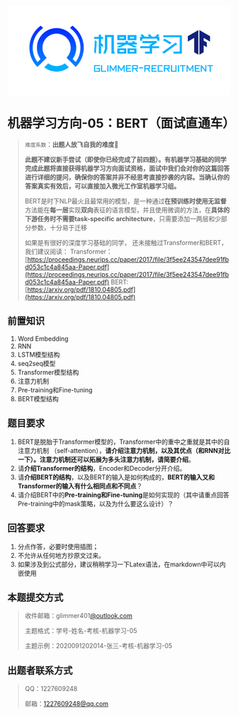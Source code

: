![](image/ml.png)

# 机器学习方向-05：BERT（面试直通车）

> `难度系数`：**出题人放飞自我的难度**🤮
>  
> **此题不建议新手尝试（即使你已经完成了前四题）。有机器学习基础的同学完成此题将直接获得机器学习方向面试资格，面试中我们会对你的这篇回答进行详细的提问，确保你的答案并非不经思考直接抄袭的内容。当确认你的答案真实有效后，可以直接加入微光工作室机器学习组。**
>  
> BERT是时下NLP最火且最常用的模型，是一种通过**在预训练时使用无监督**方法能在**每一层**实现**双向**表征的语言模型，并且使用微调的方法，在**具体的下游任务时不需要task-specific architecture**，只需要添加一两层和少部分参数，十分易于迁移
> 
> 如果是有很好的深度学习基础的同学， 还未接触过Transformer和BERT，我们建议阅读：
> Transformer：[https://proceedings.neurips.cc/paper/2017/file/3f5ee243547dee91fbd053c1c4a845aa-Paper.pdf](https://proceedings.neurips.cc/paper/2017/file/3f5ee243547dee91fbd053c1c4a845aa-Paper.pdf)
> BERT:[https://arxiv.org/pdf/1810.04805.pdf](https://arxiv.org/pdf/1810.04805.pdf)

## 前置知识

1. Word Embedding
2. RNN
3. LSTM模型结构
4. seq2seq模型
5. Transformer模型结构
6. 注意力机制
7. Pre-training和Fine-tuning
8. BERT模型结构

## 题目要求

1.  BERT是脱胎于Transformer模型的，Transformer中的重中之重就是其中的自注意力机制 （self-attention），**请介绍注意力机制，以及其优点（和RNN对比一下）。注意力机制还可以拓展为多头注意力机制，请简要介绍**。 
2.  请**介绍Transformer的结构**，Encoder和Decoder分开介绍。 
3.  请**介绍BERT的结构**，以及BERT的输入是如何构成的，**BERT的输入又和Transformer的输入有什么相同点和不同点**？ 
4.  请介绍BERT中的**Pre-training和Fine-tuning**是如何实现的（其中请重点回答Pre-training中的mask策略，以及为什么要这么设计）？ 

## 回答要求

1. 分点作答，必要时使用插图；
2. 不允许从任何地方抄原文过来。
3. 如果涉及到公式部分，建议稍稍学习一下Latex语法，在markdown中可以内嵌使用

## 本题提交方式

> 收件邮箱：glimmer401[@outlook.com ](/outlook.com ) 
>
> 主题格式：学号-姓名-考核-机器学习-05
>
> 主题示例：2020091202014-张三-考核-机器学习-05


## 出题者联系方式

>QQ：1227609248
>
>邮箱：[1227609248@qq.com](1227609248@qq.com)
